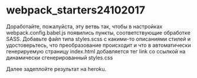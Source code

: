 # webpack_starters24102017

Доработайте, пожалуйста, эту ветвь так, чтобы в настройках webpack.config.babel.js появились пункты, соответствующие обработке SASS. Добавьте файл типа styles.scss с какими-то описаниями стилей и удостоверьтесь, что преобразование происходит и что в автоматически генерируемую страницу index.html добавляется тег link со ссылкой на динамически сгенерированный styles.css

Далее задеплойте результат на heroku.
